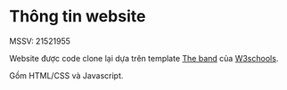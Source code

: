 # Thông tin website

MSSV: 21521955

Website được code clone lại dựa trên template [The band](https://www.w3schools.com/w3css/tryw3css_templates_band.htm) của [W3schools](https://www.w3schools.com/).

Gồm HTML/CSS và Javascript.

